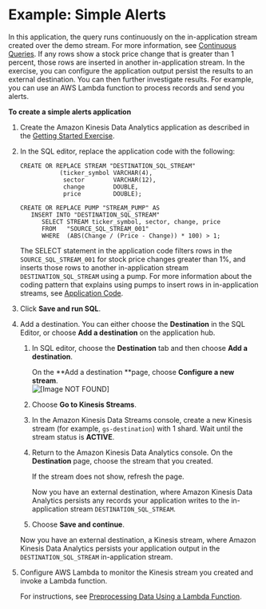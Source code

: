 # Example: Simple Alerts<a name="app-simple-alerts"></a>

In this application, the query runs continuously on the in\-application stream created over the demo stream\. For more information, see [Continuous Queries](continuous-queries-concepts.md)\. If any rows show a stock price change that is greater than 1 percent, those rows are inserted in another in\-application stream\. In the exercise, you can configure the application output persist the results to an external destination\. You can then further investigate results\. For example, you can use an AWS Lambda function to process records and send you alerts\. 

**To create a simple alerts application**

1. Create the Amazon Kinesis Data Analytics application as described in the [Getting Started Exercise](http://docs.aws.amazon.com/kinesisanalytics/latest/dev/get-started-exercise.html)\.

1. In the SQL editor, replace the application code with the following: 

   ```
   CREATE OR REPLACE STREAM "DESTINATION_SQL_STREAM" 
              (ticker_symbol VARCHAR(4), 
               sector        VARCHAR(12), 
               change        DOUBLE, 
               price         DOUBLE);
   
   CREATE OR REPLACE PUMP "STREAM_PUMP" AS 
      INSERT INTO "DESTINATION_SQL_STREAM"
         SELECT STREAM ticker_symbol, sector, change, price 
         FROM   "SOURCE_SQL_STREAM_001"
         WHERE  (ABS(Change / (Price - Change)) * 100) > 1;
   ```

   The SELECT statement in the application code filters rows in the `SOURCE_SQL_STREAM_001` for stock price changes greater than 1%, and inserts those rows to another in\-application stream `DESTINATION_SQL_STREAM` using a pump\. For more information about the coding pattern that explains using pumps to insert rows in in\-application streams, see [Application Code](how-it-works-app-code.md)\.

1. Click **Save and run SQL**\.

1. Add a destination\. You can either choose the **Destination** in the SQL Editor, or choose **Add a destination** on the application hub\.

   1. In SQL editor, choose the **Destination** tab and then choose **Add a destination**\. 

      On the **Add a destination **page, choose **Configure a new stream**\.   
![\[Image NOT FOUND\]](http://docs.aws.amazon.com/kinesisanalytics/latest/dev/images/alerts-10.png)

   1. Choose **Go to Kinesis Streams**\. 

   1. In the Amazon Kinesis Data Streams console, create a new Kinesis stream \(for example, `gs-destination`\) with 1 shard\. Wait until the stream status is **ACTIVE**\.

   1. Return to the Amazon Kinesis Data Analytics console\. On the **Destination** page, choose the stream that you created\. 

      If the stream does not show, refresh the page\.

      Now you have an external destination, where Amazon Kinesis Data Analytics persists any records your application writes to the in\-application stream `DESTINATION_SQL_STREAM`\.

   1. Choose **Save and continue**\.

   Now you have an external destination, a Kinesis stream, where Amazon Kinesis Data Analytics persists your application output in the `DESTINATION_SQL_STREAM` in\-application stream\.

1. Configure AWS Lambda to monitor the Kinesis stream you created and invoke a Lambda function\. 

   For instructions, see [Preprocessing Data Using a Lambda Function](lambda-preprocessing.md)\.